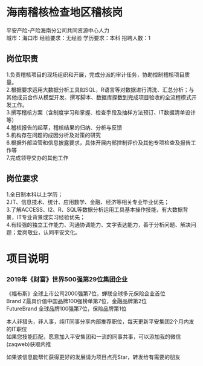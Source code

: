 # 海南稽核检查地区稽核岗
平安产险-产险海南分公司共同资源中心人力  
城市：海口市 经验要求：无经验 学历要求：本科  招聘人数：1

## 岗位职责
1.负责稽核项目的现场组织和开展，完成分派的审计任务，协助控制稽核项目质量。   
2.根据要求运用大数据分析工具如SQL，R语言等对数据进行清洗、汇总分析；与其他成员合作从模型开发、撰写脚本、数据库探数到完成项目验收的全流程模式开发工作。   
3.撰写稽核方案（含制度学习和掌握、检查手段及抽样方法预订、IT数据清单设计等）   
4.稽核报告的起草，稽核结果的归纳、分析与反馈   
5.机构存在问题的成因分析及对策的研究   
6.根据外部监管和信息披露要求，具体开展内部控制评价及其他专项检查及报告工作等   
7.完成领导交办的其他工作

## 岗位要求
1.全日制本科以上学历；   
2.IT、信息技术、统计、应用数学、金融、经济等相关专业毕业优先；   
3.了解ACCESS、I2、R、SQL等数据分析运用工具基本操作技能，有大数据背景，IT专业背景或实习经验优先；   
4.有较强的独立工作能力、沟通协调能力、文字表达能力，善于分析问题、解决问题；爱岗敬业，认同平安文化。

# 项目说明

### 2019年《财富》世界500强第29位集团企业
《福布斯》全球上市公司2000强第7位，蝉联全球多元保险企业首位  
Brand Z最具价值中国品牌100强榜单第7位，金融品牌第2位  
FutureBrand 全球品牌100强第7位，保险品牌第1位

本人非猎头，非人事，纯IT同事分享内部推荐职位，每天更新平安集团2个月内发的IT职位  
如果您技能匹配，愿意加入平安集团和一流的同事共事，可以添加我的微信(zaqweb)获取内推 

如果该信息能帮忙获得更好的发展请为项目点亮Star，转发给有需要的朋友




